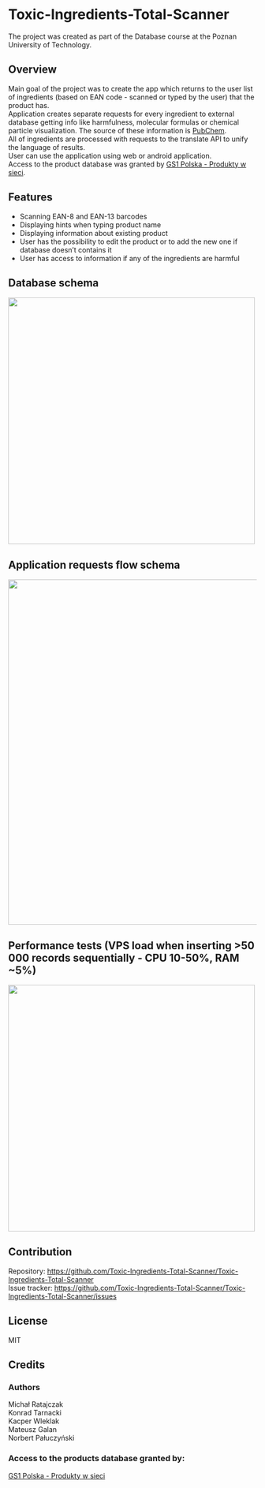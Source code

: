 # Toxic-Ingredients-Total-Scanner

The project was created as part of the Database course at the Poznan University of Technology.

## Overview
Main goal of the project was to create the app which returns to the user list of ingredients (based on EAN code - scanned or typed by the user) that the product has. <br/>
Application creates separate requests for every ingredient to external database getting info like harmfulness, molecular formulas or chemical particle visualization.
The source of these information is [PubChem](https://pubchem.ncbi.nlm.nih.gov/). <br/>
All of ingredients are processed with requests to the translate API to unify the language of results. <br/>
User can use the application using web or android application.
<br/>
Access to the product database was granted by [GS1 Polska - Produkty w sieci](http://produktywsieci.gs1.pl/).


## Features
- Scanning EAN-8 and EAN-13 barcodes
- Displaying hints when typing product name
- Displaying information about existing product
- User has the possibility to edit the product or to add the new one if database doesn’t contains it
- User has access to information if any of the ingredients are harmful 

## Database schema

<img src="https://i.imgur.com/tKgdoxw.png" style="width: 500px"/>

## Application requests flow schema 

<img src="https://i.imgur.com/ktFEnbP.png" style="width: 700px"/>

## Performance tests (VPS load when inserting >50 000 records sequentially - CPU 10-50%, RAM ~5%)

<img src="https://i.imgur.com/cIuLDAk.png" style="width: 500px"/>

## Contribution
Repository: https://github.com/Toxic-Ingredients-Total-Scanner/Toxic-Ingredients-Total-Scanner <br/>
Issue tracker: https://github.com/Toxic-Ingredients-Total-Scanner/Toxic-Ingredients-Total-Scanner/issues 

## License
MIT

## Credits
### Authors
Michał Ratajczak <br/>
Konrad Tarnacki <br/>
Kacper Wleklak <br/>
Mateusz Galan <br/>
Norbert Pałuczyński 
### Access to the products database granted by: 
[GS1 Polska - Produkty w sieci](http://produktywsieci.gs1.pl/)
